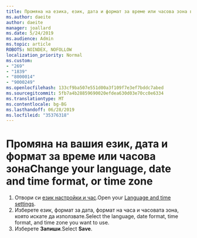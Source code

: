 ```yaml
---
title: Промяна на езика, език, дата и формат за време или часова зона в Outlook.com
ms.author: daeite
author: daeite
manager: joallard
ms.date: 5/24/2019
ms.audience: Admin
ms.topic: article
ROBOTS: NOINDEX, NOFOLLOW
localization_priority: Normal
ms.custom:
- "269"
- "1839"
- "8000014"
- "9000249"
ms.openlocfilehash: 133cf9ba507e551d00a3f109f7e3ef7bddc7abed
ms.sourcegitcommit: 5fb7a4b28859690020efdea630d03e70cc0e6334
ms.translationtype: MT
ms.contentlocale: bg-BG
ms.lasthandoff: 06/28/2019
ms.locfileid: "35376318"
---
```

# <a name="change-your-language-date-and-time-format-or-time-zone"></a><span data-ttu-id="e8041-102">Промяна на вашия език, дата и формат за време или часова зона</span><span class="sxs-lookup"><span data-stu-id="e8041-102">Change your language, date and time format, or time zone</span></span>

1. <span data-ttu-id="e8041-103">Отвори си [език настройки и час](https://go.microsoft.com/fwlink/?linkid=2085505).</span><span class="sxs-lookup"><span data-stu-id="e8041-103">Open your [Language and time settings](https://go.microsoft.com/fwlink/?linkid=2085505).</span></span>
1. <span data-ttu-id="e8041-104">Изберете език, формат за дата, формат на часа и часовата зона, която искате да използвате.</span><span class="sxs-lookup"><span data-stu-id="e8041-104">Select the language, date format, time format, and time zone you want to use.</span></span>
1. <span data-ttu-id="e8041-105">Изберете **Запиши**.</span><span class="sxs-lookup"><span data-stu-id="e8041-105">Select **Save**.</span></span>
